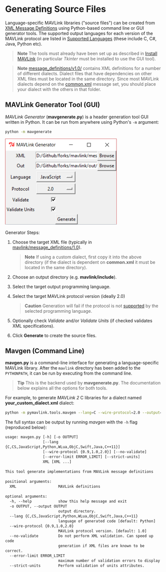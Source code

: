 # Generating Source Files

Language-specific MAVLink libraries ("source files") can be created from [XML Message Definitions](../messages/README.md) using Python-based command line or GUI generator tools.
The supported output languages for each version of the MAVLink protocol are listed in [Supported Languages](../README.md#supported_languages) (these include C, C#, Java, Python etc).

> **Note** The tools must already have been set up as described in [Install MAVLink](../getting_started/installation.md) (in particular *Tkinter* must be installed to use the GUI tool).

<span></span>
> **Note** [message_definitions/v1.0/](https://github.com/mavlink/mavlink/tree/master/message_definitions/v1.0) contains XML definitions for a number of different dialects. Dialect files that have dependencies on other XML files must be located in the same directory. Since most MAVLink dialects depend on the [common.xml](../messages/common.md) message set, you should place your dialect with the others in that folder.

## MAVLink Generator Tool (GUI)

*MAVLink Generator* (**mavgenerate.py**) is a header generation tool GUI written in Python. It can be run from anywhere using Python's `-m` argument:

```sh
python -m mavgenerate
```

![MAVLink Generator UI](../../assets/mavgen/mavlink_generator.png)

Generator Steps:
1. Choose the target XML file (typically in [mavlink/message_definitions/1.0](https://github.com/mavlink/mavlink/tree/master/message_definitions/1.0)).

   > **Note** If using a custom dialect, first copy it into the above directory (if the dialect is dependent on **common.xml** it must be located in the same directory).
1. Choose an output directory (e.g. **mavlink/include**).
1. Select the target output programming language.
1. Select the target MAVLink protocol version (ideally 2.0)
   > **Caution** Generation will fail if the protocol is not [supported](../README.md#supported_languages) by the selected programming language.
1. Optionally check *Validate* and/or  *Validate Units* (if checked validates XML specifications).
1. Click **Generate** to create the source files.


## Mavgen (Command Line)

**mavgen.py** is a command-line interface for generating a language-specific MAVLink library. 
After the `mavlink` directory has been added to the `PYTHONPATH`, it can be run by executing from the command line. 

> **Tip** This is the backend used by **mavgenerate.py**. The documentation below explains all the options for both tools. 

For example, to generate *MAVLink 2* C libraries for a dialect named **your_custom_dialect.xml** dialect:
```sh
python -m pymavlink.tools.mavgen --lang=C --wire-protocol=2.0 --output=generated/include/mavlink/v2.0 message_definitions/v1.0/your_custom_dialect.xml
```

The full syntax can be output by running *mavgen* with the `-h` flag (reproduced below):
```
usage: mavgen.py [-h] [-o OUTPUT]
                 [--lang {C,CS,JavaScript,Python,WLua,ObjC,Swift,Java,C++11}]
                 [--wire-protocol {0.9,1.0,2.0}] [--no-validate]
                 [--error-limit ERROR_LIMIT] [--strict-units]
                 XML [XML ...]

This tool generate implementations from MAVLink message definitions

positional arguments:
  XML                   MAVLink definitions

optional arguments:
  -h, --help            show this help message and exit
  -o OUTPUT, --output OUTPUT
                        output directory.
  --lang {C,CS,JavaScript,Python,WLua,ObjC,Swift,Java,C++11}
                        language of generated code [default: Python]
  --wire-protocol {0.9,1.0,2.0}
                        MAVLink protocol version. [default: 1.0]
  --no-validate         Do not perform XML validation. Can speed up code
                        generation if XML files are known to be correct.
  --error-limit ERROR_LIMIT
                        maximum number of validation errors to display
  --strict-units        Perform validation of units attributes.
```
